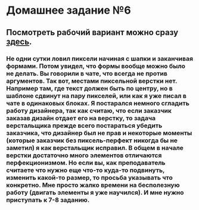 # Домашнее задание №6

<h2>Посмотреть рабочий вариант можно сразу <a href="http://10.skm.pp.ua/hw6"><b>здесь</b></a>.</h2>

<h3>Не одни сутки ловил пиксели начиная с шапки и заканчивая формами. Потом увидел, что формы вообще можно было не делать. Вы говорили в чате, что всегда не против аргументов. Так вот, местами пиксельной верстки нет. Например там, где текст должен быть по центру, но в шаблоне сдвинут на пару пикселей, или как я уже писал в чате в одинаковых блоках. Я постарался немного сгладить работу дизайнера, так как считаю, что если заказчик заказав дизайн отдает его на верстку, то задача верстальщика прежде всего постараться убедить заказчика, что дизайнер был не прав и некоторые моменты (которые заказчик без пиксель-перфект никогда бы не заметил) я как верстальщик исправил. В общем в начале верстки достаточно много элементов отличаются перфекционизмом. Но если вы, как преподаватель считаете что нужно еще что-то куда-то подвинуть, изменить какой-то размер, то просьба указывать что конкретно. Мне просто жалко времени на бесполезную работу (двигать элементы я уже научился). И мне нужно приступать к 7-8 заданию.</h3>